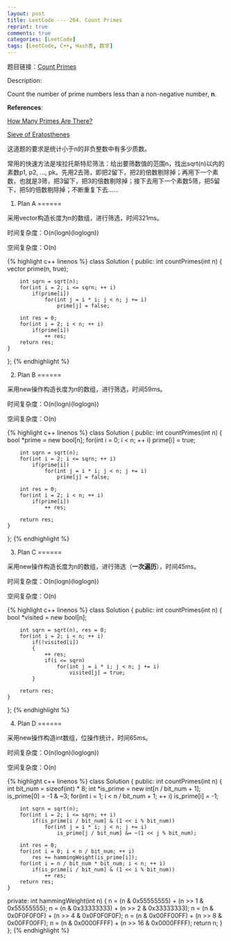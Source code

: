 ```yaml
---
layout: post
title: LeetCode --- 204. Count Primes
reprint: true
comments: true
categories: [LeetCode]
tags: [LeetCode, C++, Hash表, 数学]
---
```



题目链接：[Count Primes](https://leetcode.com/problems/count-primes/ ) 

Description: 

Count the number of prime numbers less than a non-negative number, **n**. 

**References**: 

[How Many Primes Are There?](https://primes.utm.edu/howmany.html )

[Sieve of Eratosthenes](http://en.wikipedia.org/wiki/Sieve_of_Eratosthenes )

这道题的要求是统计小于n的非负整数中有多少质数。

常用的快速方法是埃拉托斯特尼筛法：给出要筛数值的范围n，找出sqrt(n)以内的素数p1, p2, ..., pk。先用2去筛，即把2留下，把2的倍数剔除掉；再用下一个素数，也就是3筛，把3留下，把3的倍数剔除掉；接下去用下一个素数5筛，把5留下，把5的倍数剔除掉；不断重复下去......

1. Plan A
======

采用vector构造长度为n的数组，进行筛选，时间321ms。

时间复杂度：O(n(logn)(loglogn))

空间复杂度：O(n)

{% highlight c++ linenos %}
class Solution
{
public:
    int countPrimes(int n)
    {
        vector<bool> prime(n, true);
        
        int sqrn = sqrt(n);
        for(int i = 2; i <= sqrn; ++ i)
            if(prime[i])
                for(int j = i * i; j < n; j += i)
                    prime[j] = false;
        
        int res = 0;
        for(int i = 2; i < n; ++ i)
            if(prime[i])
                ++ res;
        return res;
    }
};
{% endhighlight %}

2. Plan B
======

采用new操作构造长度为n的数组，进行筛选，时间59ms。

时间复杂度：O(n(logn)(loglogn))

空间复杂度：O(n)

{% highlight c++ linenos %}
class Solution
{
public:
    int countPrimes(int n)
    {
        bool *prime = new bool[n];
        for(int i = 0; i < n; ++ i)
            prime[i] = true;
        
        int sqrn = sqrt(n);
        for(int i = 2; i <= sqrn; ++ i)
            if(prime[i])
                for(int j = i * i; j < n; j += i)
                    prime[j] = false;
        
        int res = 0;
        for(int i = 2; i < n; ++ i)
            if(prime[i])
                ++ res;
        
        return res;
    }
};
{% endhighlight %}

3. Plan C
======

采用new操作构造长度为n的数组，进行筛选（**一次遍历**），时间45ms。

时间复杂度：O(n(logn)(loglogn))

空间复杂度：O(n)

{% highlight c++ linenos %}
class Solution
{
public:
    int countPrimes(int n)
    {
        bool *visited = new bool[n];
        
        int sqrn = sqrt(n), res = 0;
        for(int i = 2; i < n; ++ i)
            if(!visited[i])
            {
                ++ res;
                if(i <= sqrn)
                    for(int j = i * i; j < n; j += i)
                        visited[j] = true;
            }
        
        return res;
    }
};
{% endhighlight %}

4. Plan D
======

采用new操作构造int数组，位操作统计，时间65ms。

时间复杂度：O(n(logn)(loglogn))

空间复杂度：O(n)

{% highlight c++ linenos %}
class Solution
{
public:
    int countPrimes(int n)
    {
        int bit_num = sizeof(int) * 8;
        int *is_prime = new int[n / bit_num + 1];
        is_prime[0] = -1 & ~3;
        for(int i = 1; i < n / bit_num + 1; ++ i)
            is_prime[i] = -1;
        
        int sqrn = sqrt(n);
        for(int i = 2; i <= sqrn; ++ i)
            if(is_prime[i / bit_num] & (1 << i % bit_num))
                for(int j = i * i; j < n; j += i)
                    is_prime[j / bit_num] &= ~(1 << j % bit_num);
        
        int res = 0;
        for(int i = 0; i < n / bit_num; ++ i)
            res += hammingWeight(is_prime[i]);
        for(int i = n / bit_num * bit_num; i < n; ++ i)
            if(is_prime[i / bit_num] & (1 << i % bit_num))
                ++ res;    
        return res;
    }
private:
    int hammingWeight(int n)
    {
        n = (n & 0x55555555) + (n >>  1 & 0x55555555);
        n = (n & 0x33333333) + (n >>  2 & 0x33333333);
        n = (n & 0x0F0F0F0F) + (n >>  4 & 0x0F0F0F0F);
        n = (n & 0x00FF00FF) + (n >>  8 & 0x00FF00FF);
        n = (n & 0x0000FFFF) + (n >> 16 & 0x0000FFFF);
        return n;
    }
};
{% endhighlight %}
